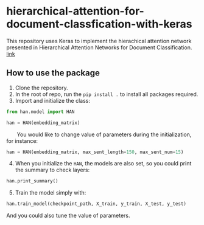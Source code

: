 # hierarchical-attention-for-document-classfication-with-keras

This repository uses Keras to implement the hierachical attention network presented in Hierarchical Attention Networks for Document Classification. [link](https://www.cs.cmu.edu/~hovy/papers/16HLT-hierarchical-attention-networks.pdf)

## How to use the package

1. Clone the repository.
2. In the root of repo, run the `pip install .` to install all packages required.
3. Import and initialize the class:

```python
from han.model import HAN

han = HAN(embedding_matrix)
```

&nbsp;&nbsp;&nbsp;&nbsp;&nbsp;&nbsp;&nbsp;You would like to change value of parameters during the initialization, for instance:

```python
han = HAN(embedding_matrix, max_sent_length=150, max_sent_num=15)
```
4. When you initialize the `HAN`, the models are also set, so you could print the summary to check layers:
```python
han.print_summary()
```
5. Train the model simply with:
```python
han.train_model(checkpoint_path, X_train, y_train, X_test, y_test)
```
And you could also tune the value of parameters.
